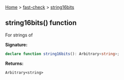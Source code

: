 [Home](/) &gt; [fast-check](../fast-check.md) &gt; [string16bits](string16bits_1.md)

## string16bits() function

For strings of 

<b>Signature:</b>

```typescript
declare function string16bits(): Arbitrary<string>;
```
<b>Returns:</b>

`Arbitrary<string>`

